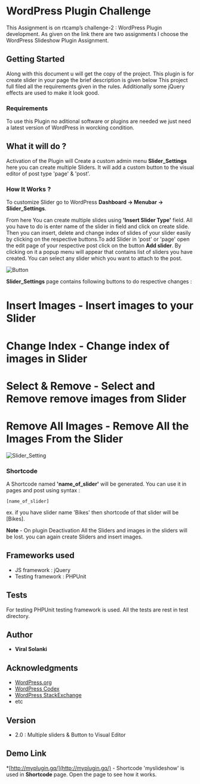 # WordPress Plugin Challenge

This Assignment is on rtcamp’s challenge-2 : WordPress Plugin development. As given on the link there are two assignments I choose the WordPress Slideshow Plugin Assignment.

## Getting Started

Along with this document u will get the copy of the project. This plugin is for create slider in your page the brief description is given below
This project full filed all the requirements given in the rules. Additionally some jQuery effects are used to make it look good.

### Requirements

To use this Plugin no aditional software or plugins are needed we just need a latest version of WordPress in worcking condition.

## What it will do ?

Activation of the Plugin will Create a custom admin menu **Slider_Settings** here you can create multiple Sliders. It will add a custom button to the 
visual editor of post type 'page' & 'post'.   

### How It Works ?

To customize Slider go to WordPress **Dashboard -> Menubar -> Slider_Settings**. 

From here You can create multiple slides using <strong>'Insert Slider Type'</strong> field. All you have to do is enter name of the slider in field and click on create slide. 
Then you can insert, delete and change index of slides of your slider easily by clicking on the respective buttons.To add Slider in 'post' or 'page' open the edit page of your respective post click on the
button **Add slider**. By clicking on it a popup menu will appear that contains list of sliders you have created. You can select any slider which you want to attach to the post.  

![Button](/images/button.png)

**Slider_Settings** page contains following buttons to do respective changes :

# Insert Images - Insert images to your Slider
# Change Index - Change index of images in Slider
# Select & Remove - Select and Remove remove images from Slider 
# Remove All Images - Remove All the Images From the Slider 

![Slider_Setting](/images/Slider_Setting.png)

### Shortcode

A Shortcode named **'name_of_slider'** will be generated. You can use it in pages and post using syntax :
```
[name_of_slider]
```
ex. if you have slider name 'Bikes' then shortcode of that slider will be [Bikes].

**Note** - On plugin Deactivation All the Sliders and images in the sliders will be lost. you can again create Sliders and insert images.

## Frameworks used

* JS framework : jQuery
* Testing framework : PHPUnit

## Tests

For testing PHPUnit testing framework is used. All the tests are rest in test directory.

## Author

* **Viral Solanki** 

## Acknowledgments

* [WordPress.org](https://wordpress.org)
* [WordPress Codex](https://codex.wordpress.org)
* [WordPress StackExchange](https://codex.wordpress.stackexchange.com)
* etc

## Version

* 2.0 : Multiple sliders & Button to Visual Editor

## Demo Link

*[http://myplugin.gq/](http://myplugin.gq/) - Shortcode 'myslideshow' is used in **Shortcode** page. Open the page to see how it works.
